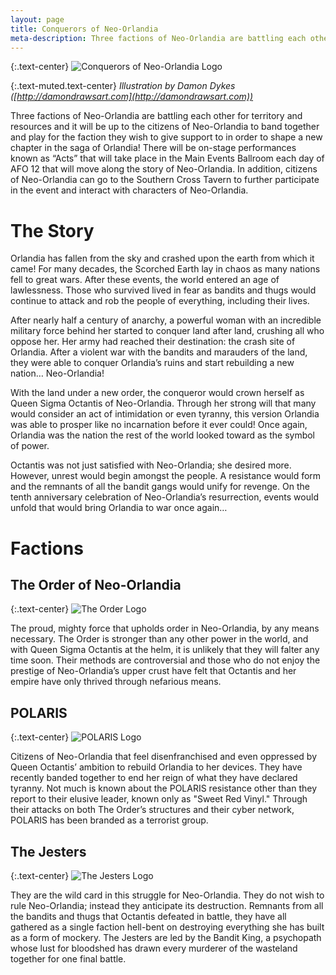 ```yaml
---
layout: page
title: Conquerors of Neo-Orlandia
meta-description: Three factions of Neo-Orlandia are battling each other for territory and resources and it will be up to the citizens of Neo-Orlandia to band together and play for the faction they wish to give support to in order to shape a new chapter in the saga of Orlandia!
---
```


{:.text-center}
![Conquerors of Neo-Orlandia Logo][neo-logo]

{:.text-muted.text-center}
*Illustration by Damon Dykes ([http://damondrawsart.com](http://damondrawsart.com))*

Three factions of Neo-Orlandia are battling each other for territory and resources and it will be up to the citizens of Neo-Orlandia to band together and play for the faction they wish to give support to in order to shape a new chapter in the saga of Orlandia!
There will be on-stage performances known as “Acts” that will take place in the Main Events Ballroom each day of AFO 12 that will move along the story of Neo-Orlandia. In addition, citizens of Neo-Orlandia can go to the Southern Cross Tavern to further participate in the event and interact with characters of Neo-Orlandia.

# The Story

Orlandia has fallen from the sky and crashed upon the earth from which it came! For many decades, the Scorched Earth lay in chaos as many nations fell to great wars. After these events, the world entered an age of lawlessness. Those who survived lived in fear as bandits and thugs would continue to attack and rob the people of everything, including their lives.

After nearly half a century of anarchy, a powerful woman with an incredible military force behind her started to conquer land after land, crushing all who oppose her. Her army had reached their destination: the crash site of Orlandia. After a violent war with the bandits and marauders of the land, they were able to conquer Orlandia’s ruins and start rebuilding a new nation… Neo-Orlandia!

With the land under a new order, the conqueror would crown herself as Queen Sigma Octantis of Neo-Orlandia. Through her strong will that many would consider an act of intimidation or even tyranny, this version Orlandia was able to prosper like no incarnation before it ever could! Once again, Orlandia was the nation the rest of the world looked toward as the symbol of power.

Octantis was not just satisfied with Neo-Orlandia; she desired more. However, unrest would begin amongst the people. A resistance would form and the remnants of all the bandit gangs would unify for revenge. On the tenth anniversary celebration of Neo-Orlandia’s resurrection, events would unfold that would bring Orlandia to war once again…

# Factions

## The Order of Neo-Orlandia 

{:.text-center}
![The Order Logo][order]

The proud, mighty force that upholds order in Neo-Orlandia, by any means necessary. The Order is stronger than any other power in the world, and with Queen Sigma Octantis at the helm, it is unlikely that they will falter any time soon. Their methods are controversial and those who do not enjoy the prestige of Neo-Orlandia’s upper crust have felt that Octantis and her empire have only thrived through nefarious means.

## POLARIS 

{:.text-center}
![POLARIS Logo][polaris]

Citizens of Neo-Orlandia that feel disenfranchised and even oppressed by Queen Octantis’ ambition to rebuild Orlandia to her devices. They have recently banded together to end her reign of what they have declared tyranny. Not much is known about the POLARIS resistance other than they report to their elusive leader, known only as "Sweet Red Vinyl." Through their attacks on both The Order’s structures and their cyber network, POLARIS has been branded as a terrorist group.

## The Jesters 

{:.text-center}
![The Jesters Logo][jesters]

They are the wild card in this struggle for Neo-Orlandia. They do not wish to rule Neo-Orlandia; instead they anticipate its destruction. Remnants from all the bandits and thugs that Octantis defeated in battle, they have all gathered as a single faction hell-bent on destroying everything she has built as a form of mockery. The Jesters are led by the Bandit King, a psychopath whose lust for bloodshed has drawn every murderer of the wasteland together for one final battle.


[neo-logo]: http://statics.orlandia.talesoforlandia.com/past-orlandias/neo/neo-logo.png
[order]: http://statics.orlandia.talesoforlandia.com/past-orlandias/neo/order.png
[polaris]: http://statics.orlandia.talesoforlandia.com/past-orlandias/neo/polaris.png
[jesters]: http://statics.orlandia.talesoforlandia.com/past-orlandias/neo/jesters.png
